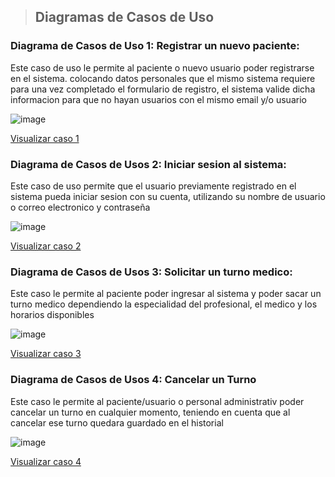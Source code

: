> ## Diagramas de Casos de Uso
### Diagrama de Casos de Uso 1: Registrar un nuevo paciente:
Este caso de uso le permite al paciente o nuevo usuario poder registrarse en el sistema. colocando datos personales que el mismo sistema requiere para una vez completado el formulario de registro, el sistema valide dicha informacion para que no hayan usuarios con el mismo email y/o usuario

![image](https://github.com/user-attachments/assets/57c44dd3-f109-496f-aa4c-785840c139ef)


[Visualizar caso 1](https://drive.google.com/file/d/1P6Y_xe2wqggBg7YYtTcJOQ4Lw850lfh4/view?usp=drive_link)

### Diagrama de Casos de Usos 2: Iniciar sesion al sistema:
Este caso de uso permite que el usuario previamente registrado en el sistema pueda iniciar sesion con su cuenta, utilizando su nombre de usuario o correo electronico y contraseña

![image](https://github.com/user-attachments/assets/a8a44757-846e-45fa-9f44-5dc7512adfd8)


[Visualizar caso 2](https://drive.google.com/file/d/1JtgtVW_67aBXFkHIDMjo3Y_YvQBFjgHa/view?usp=drive_link)

### Diagrama de Casos de Usos 3: Solicitar un turno medico:
Este caso le permite al paciente poder ingresar al sistema y poder sacar un turno medico dependiendo la especialidad del profesional, el medico y los horarios disponibles

![image](https://github.com/user-attachments/assets/1a492acd-f7e4-48ee-beef-7ad722349631)


[Visualizar caso 3](https://drive.google.com/file/d/1hTaqL7vqI7Px0yeIeUiZui00on558iZO/view?usp=drive_link)

### Diagrama de Casos de Usos 4: Cancelar un Turno
Este caso le permite al paciente/usuario o personal administrativ poder cancelar un turno en cualquier momento, teniendo en cuenta que al cancelar ese turno quedara guardado en el historial

![image](https://github.com/user-attachments/assets/faee78a2-64b4-4cf8-b26a-6df8e916f2d6)


[Visualizar caso 4](https://drive.google.com/file/d/1Wbmes2dhrlmFjTOXasTsbs-DhHj96yl3/view?usp=drive_link)



